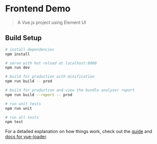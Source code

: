 # Frontend Demo

> A Vue.js project using Element UI

## Build Setup

``` bash
# install dependencies
npm install

# serve with hot reload at localhost:8080
npm run dev

# build for production with minification
npm run build -- prod

# build for production and view the bundle analyzer report
npm run build --report -- prod

# run unit tests
npm run unit

# run all tests
npm test
```

For a detailed explanation on how things work, check out the [guide](http://vuejs-templates.github.io/webpack/) and [docs for vue-loader](http://vuejs.github.io/vue-loader).
